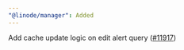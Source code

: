```yaml
---
"@linode/manager": Added
---
```


Add cache update logic on edit alert query ([#11917](https://github.com/linode/manager/pull/11917))
